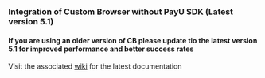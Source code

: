 ### Integration of Custom Browser without PayU SDK (Latest version 5.1)

#### If you are using an older version of CB please update tio the latest version 5.1 for improved performance and better success rates  

Visit the associated [wiki](https://github.com/payu-intrepos/Android-Custom-Browser/wiki/v5.1) for the latest documentation
